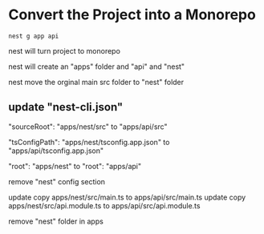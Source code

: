 # Convert the Project into a Monorepo

`nest g app api`

nest will turn project to monorepo

nest will create an "apps" folder and "api" and "nest"

nest move the orginal main src folder to "nest" folder

## update "nest-cli.json"

"sourceRoot": "apps/nest/src" to "apps/api/src"

"tsConfigPath": "apps/nest/tsconfig.app.json" to "apps/api/tsconfig.app.json"

"root": "apps/nest" to "root": "apps/api"

remove "nest" config section

update copy apps/nest/src/main.ts to apps/api/src/main.ts
update copy apps/nest/src/api.module.ts to apps/api/src/api.module.ts

remove "nest" folder in apps
